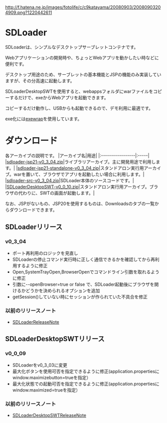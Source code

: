 http://f.hatena.ne.jp/images/fotolife/c/c9katayama/20080903/20080903204909.png?1220442611

# SDLoader #
SDLoaderは、シンプルなデスクトップサーブレットコンテナです。

Webアプリケーションの開発時や、ちょっとWebアプリを動かしたい時などに便利です。

デスクトップ用途のため、サーブレットの基本機能とJSPの機能のみ実装していますが、その分高速に起動します。

SDLoaderDesktopSWTを使用すると、webappsフォルダにwarファイルをコピーするだけで、exeからWebアプリを起動できます。

コピーするだけ動作し、USBからも起動できるので、デモ利用に最適です。

exe化には[exewrap](http://www.ne.jp/asahi/web/ryo/exewrap/)を使用しています。
# ダウンロード #
各アーカイブの説明です。
|アーカイブ名|用途|
|:-----------------|:-----|
|[sdloader-jsp21-v0\_3\_04.zip](http://sdloader.googlecode.com/files/sdloader-jsp21-v0_3_04.zip)|ライブラリアーカイブ。主に開発用途で利用します。|
|[sdloader-jsp21-standalone-v0\_3\_04.zip](http://sdloader.googlecode.com/files/sdloader-jsp21-standalone-v0_3_04.zip)|スタンドアロン実行用アーカイブ。warを置いて、ブラウザでアプリを起動したい場合に利用します。|
|[sdloader-src-v0\_3\_04.zip](http://sdloader.googlecode.com/files/sdloader-src-v0_3_04.zip)|SDLoader本体のソースコードです。|
|[SDLoaderDesktopSWT-v0\_0\_10.zip](http://sdloader.googlecode.com/files/SDLoaderDesktopSWT-v0_0_10.zip)|スタンドアロン実行用アーカイブ。ブラウザの代わりに、SWTの画面が起動します。|

なお、JSPがないもの、JSP20を使用するものは、Downloadsのタブの一覧からダウンロードできます。

## SDLoaderリリース ##
### v0\_3\_04 ###
  * ポート再利用のロジックを見直し
  * SDLoaderの停止コマンド実行時に正しく通信できるかを確認してから再利用するように修正
  * Open,SystemTrayOpen,BrowserOpenでコマンドライン引数を取れるように修正
  * 引数に--openBrowser=true or false で、SDLoader起動後にブラウザを開けるかどうかを決められるオプションを追加
  * getSession()していない時にセッションが作られていた不具合を修正


### 以前のリリースノート ###
  * [SDLoaderReleaseNote](http://code.google.com/p/sdloader/wiki/SDLoaderReleaseNote)

## SDLoaderDesktopSWTリリース ##
### v0\_0\_09 ###
  * SDLoaderをv0\_3\_03に変更
  * 最大化ボタンを使用可否を指定できるように修正(application.propertiesに window.maximizebutton=trueを指定）
  * 最大化状態での起動可否を指定できるように修正(application.propertiesにwindow.maximized=trueを指定）

### 以前のリリースノート ###
  * [SDLoaderDesktopSWTReleaseNote](http://code.google.com/p/sdloader/wiki/SDLoaderDesktopSWTReleaseNote)